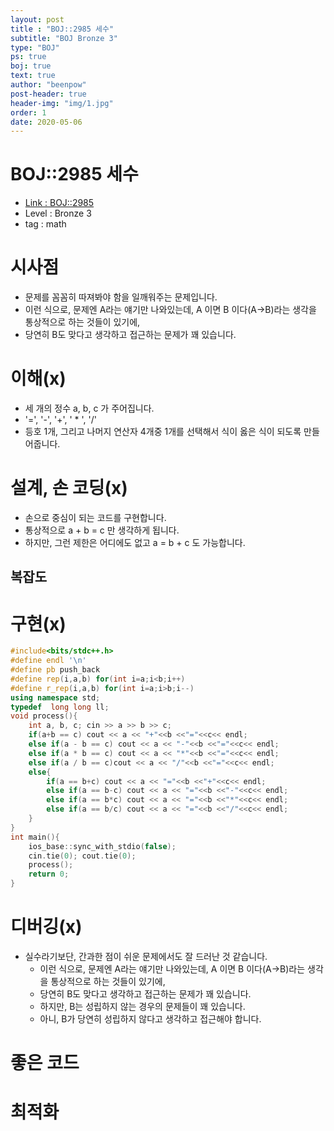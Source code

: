 ```yaml
---
layout: post
title : "BOJ::2985 세수"
subtitle: "BOJ Bronze 3"
type: "BOJ"
ps: true
boj: true
text: true
author: "beenpow"
post-header: true
header-img: "img/1.jpg"
order: 1
date: 2020-05-06
---
```

# BOJ::2985 세수
- [Link : BOJ::2985](https://www.acmicpc.net/problem/2985)
- Level : Bronze 3
- tag : math

# 시사점
- 문제를 꼼꼼히 따져봐야 함을 일깨워주는 문제입니다.
- 이런 식으로, 문제엔 A라는 얘기만 나와있는데, A 이면 B 이다(A->B)라는 생각을 통상적으로 하는 것들이 있기에,
- 당연히 B도 맞다고 생각하고 접근하는 문제가 꽤 있습니다.

# 이해(x)
- 세 개의 정수 a, b, c 가 주어집니다.
- '=', '-', '+', ' * ', '/' 
- 등호 1개, 그리고 나머지 연산자 4개중 1개를 선택해서 식이 옳은 식이 되도록 만들어줍니다.

# 설계, 손 코딩(x)
- 손으로 중심이 되는 코드를 구현합니다.
- 통상적으로 a + b = c 만 생각하게 됩니다.
- 하지만, 그런 제한은 어디에도 없고 a = b + c 도 가능합니다.

## 복잡도

# 구현(x)

```cpp
#include<bits/stdc++.h>
#define endl '\n'
#define pb push_back
#define rep(i,a,b) for(int i=a;i<b;i++)
#define r_rep(i,a,b) for(int i=a;i>b;i--)
using namespace std;
typedef  long long ll;
void process(){
    int a, b, c; cin >> a >> b >> c;
    if(a+b == c) cout << a << "+"<<b <<"="<<c<< endl;
    else if(a - b == c) cout << a << "-"<<b <<"="<<c<< endl;
    else if(a * b == c) cout << a << "*"<<b <<"="<<c<< endl;
    else if(a / b == c)cout << a << "/"<<b <<"="<<c<< endl;
    else{
        if(a == b+c) cout << a << "="<<b <<"+"<<c<< endl;
        else if(a == b-c) cout << a << "="<<b <<"-"<<c<< endl;
        else if(a == b*c) cout << a << "="<<b <<"*"<<c<< endl;
        else if(a == b/c) cout << a << "="<<b <<"/"<<c<< endl;
    }
}
int main(){
    ios_base::sync_with_stdio(false);
    cin.tie(0); cout.tie(0);
    process();
    return 0;
}


```

# 디버깅(x)
- 실수라기보단, 간과한 점이 쉬운 문제에서도 잘 드러난 것 같습니다.
  - 이런 식으로, 문제엔 A라는 얘기만 나와있는데, A 이면 B 이다(A->B)라는 생각을 통상적으로 하는 것들이 있기에,
  - 당연히 B도 맞다고 생각하고 접근하는 문제가 꽤 있습니다.
  - 하지만, B는 성립하지 않는 경우의 문제들이 꽤 있습니다.
  - 아니, B가 당연히 성립하지 않다고 생각하고 접근해야 합니다.

# 좋은 코드

# 최적화
